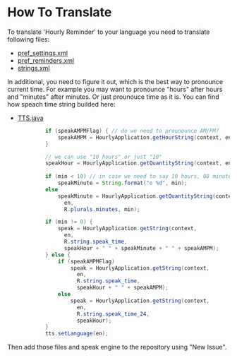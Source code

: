 # How To Translate

To translate 'Hourly Reminder' to your language you need to translate following files:

  * [pref_settings.xml](/app/src/main/res/xml/pref_settings.xml)
  * [pref_reminders.xml](/app/src/main/res/xml/pref_reminders.xml)
  * [strings.xml](/app/src/main/res/values/strings.xml)

In additional, you need to figure it out, which is the best way to pronounce current time. For example you may want to pronounce "hours" after hours and "minutes" after minutes. Or just prounouce time as it is. You can find how speach time string builded here:

  * [TTS.java](/app/src/main/java/com/github/axet/hourlyreminder/app/TTS.java)

```java
            if (speakAMPMFlag) { // do we need to prounounce AM/PM?
                speakAMPM = HourlyApplication.getHourString(context, en, hour);
            }

            // we can use "10 hours" or just "10"
            speakHour = HourlyApplication.getQuantityString(context, en, R.plurals.hours, h);
            
            if (min < 10) // in case we need to say 10 hours, 08 minutes : 10 "o" 8
                speakMinute = String.format("o %d", min);
            else
                speakMinute = HourlyApplication.getQuantityString(context,
                  en,
                  R.plurals.minutes, min);

            if (min != 0) {
                speak = HourlyApplication.getString(context,
                  en,
                  R.string.speak_time,
                  speakHour + " " + speakMinute + " " + speakAMPM);
            } else {
                if (speakAMPMFlag)
                    speak = HourlyApplication.getString(context,
                      en,
                      R.string.speak_time,
                      speakHour + " " + speakAMPM);
                else
                    speak = HourlyApplication.getString(context,
                      en,
                      R.string.speak_time_24,
                      speakHour);
            }
            tts.setLanguage(en);
```

Then add those files and speak engine to the repository using "New Issue".
